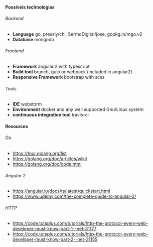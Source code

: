 #### Possíveis technologias ####

###### Backend ######
  * **Language** go, pressly/chi, SermoDigital/jose, gopkg.in/mgo.v2<br>
  * **Database** mongodb
  
###### Frontend ######
  * **Framework** angular 2 with typescript<br>
  * **Build tool** brunch, gulp or webpack (included in angular2)<br>
  * **Responsive Framework** bootstrap with scss
  
###### Tools ######
  * **IDE** webstorm<br>
  * **Environment** docker and any well supported Gnu/Linux system
  * **continuous integration tool** travis-ci

#### Resources ####

###### Go ######
  * https://tour.golang.org/list
  * https://golang.org/doc/articles/wiki/
  * https://golang.org/doc/code.html
  
###### Angular 2 ######
  * https://angular.io/docs/ts/latest/quickstart.html
  * https://www.udemy.com/the-complete-guide-to-angular-2/

###### HTTP ######
  * https://code.tutsplus.com/tutorials/http-the-protocol-every-web-developer-must-know-part-1--net-31177
  * https://code.tutsplus.com/tutorials/http-the-protocol-every-web-developer-must-know-part-2--net-31155
